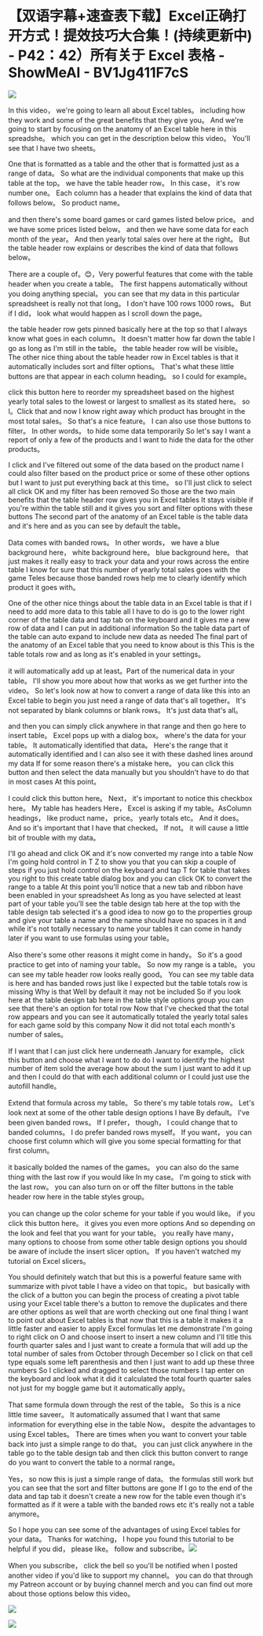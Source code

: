 # 【双语字幕+速查表下载】Excel正确打开方式！提效技巧大合集！(持续更新中) - P42：42）所有关于 Excel 表格 - ShowMeAI - BV1Jg411F7cS

![](img/010d0a29b5c75e986b8338a4ab53611d_0.png)

In this video， we're going to learn all about Excel tables。 including how they work and some of the great benefits that they give you。 And we're going to start by focusing on the anatomy of an Excel table here in this spreadshe。 which you can get in the description below this video。 You'll see that I have two sheets。

 One that is formatted as a table and the other that is formatted just as a range of data。 So what are the individual components that make up this table at the top。 we have the table header row。 In this case， it's row number one。 Each column has a header that explains the kind of data that follows below。 So product name。

 and then there's some board games or card games listed below price。 and we have some prices listed below。 and then we have some data for each month of the year。 And then yearly total sales over here at the right。 But the table header row explains or describes the kind of data that follows below。

 There are a couple of。😊，Very powerful features that come with the table header when you create a table。 The first happens automatically without you doing anything special。 you can see that my data in this particular spreadsheet is really not that long。 I don't have 100 rows 1000 rows。 But if I did， look what would happen as I scroll down the page。

 the table header row gets pinned basically here at the top so that I always know what goes in each column。 It doesn't matter how far down the table I go as long as I'm still in the table。 the table header row will be visible。 The other nice thing about the table header row in Excel tables is that it automatically includes sort and filter options。 That's what these little buttons are that appear in each column heading。 so I could for example。

 click this button here to reorder my spreadsheet based on the highest yearly total sales to the lowest or largest to smallest as its stated here。 so I。Click that and now I know right away which product has brought in the most total sales。 So that's a nice feature。 I can also use those buttons to filter。 In other words。 to hide some data temporarily So let's say I want a report of only a few of the products and I want to hide the data for the other products。

 I click and I've filtered out some of the data based on the product name I could also filter based on the product price or some of these other options but I want to just put everything back at this time。 so I'll just click to select all click OK and my filter has been removed So those are the two main benefits that the table header row gives you in Excel tables It stays visible if you're within the table still and it gives you sort and filter options with these buttons The second part of the anatomy of an Excel table is the table data and it's here and as you can see by default the table。

Data comes with banded rows。 In other words， we have a blue background here， white background here。 blue background here。 that just makes it really easy to track your data and your rows across the entire table I know for sure that this number of yearly total sales goes with the game Teles because those banded rows help me to clearly identify which product it goes with。

 One of the other nice things about the table data in an Excel table is that if I need to add more data to this table all I have to do is go to the lower right corner of the table data and tap tab on the keyboard and it gives me a new row of data and I can put in additional information So the table data part of the table can auto expand to include new data as needed The final part of the anatomy of an Excel table that you need to know about is this This is the table totals row and as long as it's enabled in your settings。

 it will automatically add up at least。Part of the numerical data in your table。 I'll show you more about how that works as we get further into the video。 So let's look now at how to convert a range of data like this into an Excel table to begin you just need a range of data that's all together。 It's not separated by blank columns or blank rows。 It's just data that's all。

 and then you can simply click anywhere in that range and then go here to insert table。 Excel pops up with a dialog box。 where's the data for your table。 It automatically identified that data。 Here's the range that it automatically identified and I can also see it with these dashed lines around my data If for some reason there's a mistake here。 you can click this button and then select the data manually but you shouldn't have to do that in most cases At this point。

 I could click this button here。 Next， it's important to notice this checkbox here。 My table has headers Here， Excel is asking if my table。AsColumn headings， like product name， price。 yearly totals etc。 And it does。 And so it's important that I have that checked。 If not。 it will cause a little bit of trouble with my data。

 I'll go ahead and click OK and it's now converted my range into a table Now I'm going hold control in T Z to show you that you can skip a couple of steps if you just hold control on the keyboard and tap T for table that takes you right to this create table dialog box and you can click OK to convert the range to a table At this point you'll notice that a new tab and ribbon have been enabled in your spreadsheet As long as you have selected at least part of your table you'll see the table design tab here at the top with the table design tab selected it's a good idea to now go to the properties group and give your table a name and the name should have no spaces in it and while it's not totally necessary to name your tables it can come in handy later if you want to use formulas using your table。

Also there's some other reasons it might come in handy。 So it's a good practice to get into of naming your table。 So now my range is a table。 you can see my table header row looks really good。 You can see my table data is here and has banded rows just like I expected but the table totals row is missing Why is that Well by default it may not be included So if you look here at the table design tab here in the table style options group you can see that there's an option for total row Now that I've checked that the total row appears and you can see it automatically totaled the yearly total sales for each game sold by this company Now it did not total each month's number of sales。

 If I want that I can just click here underneath January for example。 click this button and choose what I want to do do I want to identify the highest number of item sold the average how about the sum I just want to add it up and then I could do that with each additional column or I could just use the autofill handle。

Extend that formula across my table。 So there's my table totals row。 Let's look next at some of the other table design options I have By default。 I've been given banded rows。 If I prefer， though， I could change that to banded columns。 I do prefer banded rows myself。 If you want， you can choose first column which will give you some special formatting for that first column。

 it basically bolded the names of the games。 you can also do the same thing with the last row if you would like In my case。 I'm going to stick with the last row。 you can also turn on or off the filter buttons in the table header row here in the table styles group。

 you can change up the color scheme for your table if you would like。 if you click this button here。 it gives you even more options And so depending on the look and feel that you want for your table。 you really have many， many options to choose from some other table design options you should be aware of include the insert slicer option。 If you haven't watched my tutorial on Excel slicers。

You should definitely watch that but this is a powerful feature same with summarize with pivot table I have a video on that topic。 but basically with the click of a button you can begin the process of creating a pivot table using your Excel table there's a button to remove the duplicates and there are other options as well that are worth checking out one final thing I want to point out about Excel tables is that now that this is a table it makes it a little faster and easier to apply Excel formulas let me demonstrate I'm going to right click on O and choose insert to insert a new column and I'll title this fourth quarter sales and I just want to create a formula that will add up the total number of sales from October through December so I click on that cell type equals some left parenthesis and then I just want to add up these three numbers So I clicked and dragged to select those numbers I tap enter on the keyboard and look what it did it calculated the total fourth quarter sales not just for my boggle game but it automatically apply。

That same formula down through the rest of the table。 So this is a nice little time saveer。 It automatically assumed that I want that same information for everything else in the table Now。 despite the advantages to using Excel tables。 There are times when you want to convert your table back into just a simple range to do that。 you can just click anywhere in the table go to the table design tab and then click this button convert to range do you want to convert the table to a normal range。

 Yes， so now this is just a simple range of data。 the formulas still work but you can see that the sort and filter buttons are gone If I go to the end of the data and tap tab it doesn't create a new row for the table even though it's formatted as if it were a table with the banded rows etc it's really not a table anymore。

 So I hope you can see some of the advantages of using Excel tables for your data。 Thanks for watching， I hope you found this tutorial to be helpful if you did， please like。 follow and subscribe。![](img/010d0a29b5c75e986b8338a4ab53611d_2.png)

When you subscribe， click the bell so you'll be notified when I posted another video if you'd like to support my channel。 you can do that through my Patreon account or by buying channel merch and you can find out more about those options below this video。



![](img/010d0a29b5c75e986b8338a4ab53611d_4.png)

![](img/010d0a29b5c75e986b8338a4ab53611d_5.png)